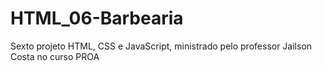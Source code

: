 # HTML_06-Barbearia
Sexto projeto HTML, CSS e JavaScript, ministrado pelo professor Jailson Costa no curso PROA
